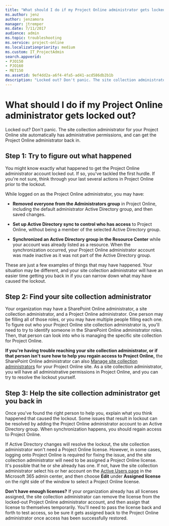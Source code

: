 ```yaml
---
title: "What should I do if my Project Online administrator gets locked out?"
ms.author: jenz
author: jenzamora
manager: jtremper
ms.date: 7/11/2017
audience: admin
ms.topic: troubleshooting
ms.service: project-online
ms.localizationpriority: medium
ms.custom: IT_ProjectAdmin
search.appverid:
- PJO150
- PJO160
- MET150
ms.assetid: 9ef4dd2a-a6f4-4fa5-ad41-acd586db2b1b
description: "Locked out? Don't panic. The site collection administrator for your Project Online site automatically has administrative permissions, and can get the Project Online administrator back in."
---
```


# What should I do if my Project Online administrator gets locked out?

Locked out? Don't panic. The site collection administrator for your Project Online site automatically has administrative permissions, and can get the Project Online administrator back in.
  
## Step 1: Try to figure out what happened

You might know exactly what happened to get the Project Online administrator account locked out. If so, you've tackled the first hurdle. If you're not sure, think through your last several actions in Project Online prior to the lockout.
  
While logged on as the Project Online administrator, you may have:
  
- **Removed everyone from the Administrators group** in Project Online, including the default administrator Active Directory group, and then saved changes.
    
- **Set up Active Directory sync to control who has access** to Project Online, without being a member of the selected Active Directory group.
    
- **Synchronized an Active Directory group in the Resource Center** while your account was already listed as a resource. When the synchronization occurred, your Project Online administrator account was made inactive as it was not part of the Active Directory group. 
    
These are just a few examples of things that may have happened. Your situation may be different, and your site collection administrator will have an easier time getting you back in if you can narrow down what may have caused the lockout.
  
## Step 2: Find your site collection administrator

Your organization may have a SharePoint Online administrator, a site collection administrator, and a Project Online administrator. One person may be filling all of those roles, or you may have multiple people filling each one. To figure out who your Project Online site collection administrator is, you'll need to try to identify someone in the SharePoint Online administrator roles. Then, that person can look into who is managing the specific site collection for Project Online.
  
 **If you're having trouble reaching your site collection administrator, or if that person isn't sure how to help you regain access to Project Online,** the SharePoint Online administrator can also [Manage site collection administrators](https://support.office.com/article/9a7e46f9-3fc4-4297-955a-82cb292a5be0) for your Project Online site. As a site collection administrator, you will have all administrative permissions in Project Online, and you can try to resolve the lockout yourself.
  
## Step 3: Help the site collection administrator get you back in

Once you've found the right person to help you, explain what you think happened that caused the lockout. Some issues that result in lockout can be resolved by adding the Project Online administrator account to an Active Directory group. When synchronization happens, you should regain access to Project Online.
  
If Active Directory changes will resolve the lockout, the site collection administrator won't need a Project Online license. However, in some cases, logging onto Project Online is required for fixing the issue, and the site collection administrator will need to be assigned a Project Online license. It's possible that he or she already has one. If not, have the site collection administrator select his or her account on the [Active Users page](https://go.microsoft.com/fwlink/?LinkId=529438) in the Microsoft 365 admin center, and then choose **Edit** under **Assigned license** on the right side of the window to select a Project Online license. 
  
 **Don't have enough licenses?** If your organization already has all licenses assigned, the site collection administrator can remove the license from the locked-out Project Online administrator account, and then assign that license to themselves temporarily. You'll need to pass the license back and forth to test access, so be sure it gets assigned back to the Project Online administrator once access has been successfully restored.
  